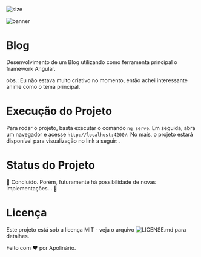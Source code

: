 ![size](https://img.shields.io/github/repo-size/whoamiApolo/DIO-Angular-Blog)

![banner]()

# Blog
Desenvolvimento de um Blog utilizando como ferramenta principal o framework Angular.

obs.: Eu não estava muito criativo no momento, então achei interessante anime como o tema principal.

# Execução do Projeto
Para rodar o projeto, basta executar o comando `ng serve`. Em seguida, abra um navegador e acesse `http://localhost:4200/`. No mais, o projeto estará disponível para visualização no link a seguir: []().

# Status do Projeto
🚧 Concluído. Porém, futuramente há possibilidade de novas implementações... 🚧

# Licença
Este projeto está sob a licença MIT - veja o arquivo ![LICENSE.md]() para detalhes.

Feito com &hearts; por Apolinário.